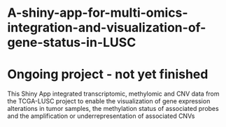 # A-shiny-app-for-multi-omics-integration-and-visualization-of-gene-status-in-LUSC
# Ongoing project - not yet finished
This Shiny App integrated transcriptomic, methylomic and CNV data from the TCGA-LUSC project to enable the visualization of gene expression alterations in tumor samples, the methylation status of associated probes and the amplification or underrepresentation of associated CNVs 
